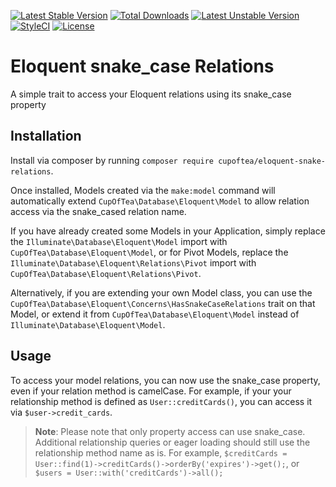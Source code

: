[![Latest Stable Version](https://poser.pugx.org/cupoftea/eloquent-snake-relations/version.svg)](https://packagist.org/packages/cupoftea/eloquent-snake-relations) [![Total Downloads](https://poser.pugx.org/cupoftea/eloquent-snake-relations/d/total.svg)](https://packagist.org/packages/cupoftea/cupoftea/eloquent-snake-relations) [![Latest Unstable Version](https://poser.pugx.org/cupoftea/eloquent-snake-relations/v/unstable.svg)](https://packagist.org/packages/cupoftea/eloquent-snake-relations)
[![StyleCI](https://styleci.io/repos/186055024/shield?style=flat)](https://styleci.io/repos/186055024)
[![License](https://poser.pugx.org/cupoftea/eloquent-snake-relations/license)](https://packagist.org/packages/eloquent-snake-relations/fluent)

# Eloquent snake_case Relations

A simple trait to access your Eloquent relations using its snake_case property

## Installation

Install via composer by running `composer require cupoftea/eloquent-snake-relations`.

Once installed, Models created via the `make:model` command will automatically extend `CupOfTea\Database\Eloquent\Model` to allow relation access via the snake_cased relation name.

If you have already created some Models in your Application, simply replace the `Illuminate\Database\Eloquent\Model` import with `CupOfTea\Database\Eloquent\Model`, or for Pivot Models, replace the `Illuminate\Database\Eloquent\Relations\Pivot` import with `CupOfTea\Database\Eloquent\Relations\Pivot`.

Alternatively, if you are extending your own Model class, you can use the `CupOfTea\Database\Eloquent\Concerns\HasSnakeCaseRelations` trait on that Model, or extend it from `CupOfTea\Database\Eloquent\Model` instead of `Illuminate\Database\Eloquent\Model`.

## Usage

To access your model relations, you can now use the snake_case property, even if your relation method is camelCase. For example, if your your relationship method is defined as `User::creditCards()`, you can access it via `$user->credit_cards`.

> **Note**: Please note that only property access can use snake_case. Additional relationship queries or eager loading should still use the relationship method name as is. For example, `$creditCards = User::find(1)->creditCards()->orderBy('expires')->get();`, or `$users = User::with('creditCards')->all();`
